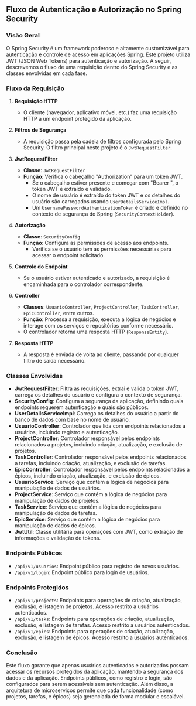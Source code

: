 ## Fluxo de Autenticação e Autorização no Spring Security

### Visão Geral

O Spring Security é um framework poderoso e altamente customizável para autenticação e controle de acesso em aplicações Spring. Este projeto utiliza JWT (JSON Web Tokens) para autenticação e autorização. A seguir, descrevemos o fluxo de uma requisição dentro do Spring Security e as classes envolvidas em cada fase.

### Fluxo da Requisição

1. **Requisição HTTP**
   - O cliente (navegador, aplicativo móvel, etc.) faz uma requisição HTTP a um endpoint protegido da aplicação.

2. **Filtros de Segurança**
   - A requisição passa pela cadeia de filtros configurada pelo Spring Security. O filtro principal neste projeto é o `JwtRequestFilter`.

3. **JwtRequestFilter**
   - **Classe**: `JwtRequestFilter`
   - **Função**: Verifica o cabeçalho "Authorization" para um token JWT.
      - Se o cabeçalho estiver presente e começar com "Bearer ", o token JWT é extraído e validado.
      - O nome de usuário é extraído do token JWT e os detalhes do usuário são carregados usando `UserDetailsServiceImpl`.
      - Um `UsernamePasswordAuthenticationToken` é criado e definido no contexto de segurança do Spring (`SecurityContextHolder`).

4. **Autorização**
   - **Classe**: `SecurityConfig`
   - **Função**: Configura as permissões de acesso aos endpoints.
      - Verifica se o usuário tem as permissões necessárias para acessar o endpoint solicitado.

5. **Controle do Endpoint**
   - Se o usuário estiver autenticado e autorizado, a requisição é encaminhada para o controlador correspondente.

6. **Controller**
   - **Classes**: `UsuarioController`, `ProjectController`, `TaskController`, `EpicController`, entre outros.
   - **Função**: Processa a requisição, executa a lógica de negócios e interage com os serviços e repositórios conforme necessário.
   - O controlador retorna uma resposta HTTP (`ResponseEntity`).

7. **Resposta HTTP**
   - A resposta é enviada de volta ao cliente, passando por qualquer filtro de saída necessário.

### Classes Envolvidas

- **JwtRequestFilter**: Filtra as requisições, extrai e valida o token JWT, carrega os detalhes do usuário e configura o contexto de segurança.
- **SecurityConfig**: Configura a segurança da aplicação, definindo quais endpoints requerem autenticação e quais são públicos.
- **UserDetailsServiceImpl**: Carrega os detalhes do usuário a partir do banco de dados com base no nome de usuário.
- **UsuarioController**: Controlador que lida com endpoints relacionados a usuários, incluindo registro e autenticação.
- **ProjectController**: Controlador responsável pelos endpoints relacionados a projetos, incluindo criação, atualização, e exclusão de projetos.
- **TaskController**: Controlador responsável pelos endpoints relacionados a tarefas, incluindo criação, atualização, e exclusão de tarefas.
- **EpicController**: Controlador responsável pelos endpoints relacionados a épicos, incluindo criação, atualização, e exclusão de épicos.
- **UsuarioService**: Serviço que contém a lógica de negócios para manipulação de dados de usuários.
- **ProjectService**: Serviço que contém a lógica de negócios para manipulação de dados de projetos.
- **TaskService**: Serviço que contém a lógica de negócios para manipulação de dados de tarefas.
- **EpicService**: Serviço que contém a lógica de negócios para manipulação de dados de épicos.
- **JwtUtil**: Classe utilitária para operações com JWT, como extração de informações e validação de tokens.

### Endpoints Públicos

- `/api/v1/usuarios`: Endpoint público para registro de novos usuários.
- `/api/v1/login`: Endpoint público para login de usuários.

### Endpoints Protegidos

- `/api/v1/projects`: Endpoints para operações de criação, atualização, exclusão, e listagem de projetos. Acesso restrito a usuários autenticados.
- `/api/v1/tasks`: Endpoints para operações de criação, atualização, exclusão, e listagem de tarefas. Acesso restrito a usuários autenticados.
- `/api/v1/epics`: Endpoints para operações de criação, atualização, exclusão, e listagem de épicos. Acesso restrito a usuários autenticados.

### Conclusão

Este fluxo garante que apenas usuários autenticados e autorizados possam acessar os recursos protegidos da aplicação, mantendo a segurança dos dados e da aplicação. Endpoints públicos, como registro e login, são configurados para serem acessíveis sem autenticação. Além disso, a arquitetura de microserviços permite que cada funcionalidade (como projetos, tarefas, e épicos) seja gerenciada de forma modular e escalável.

